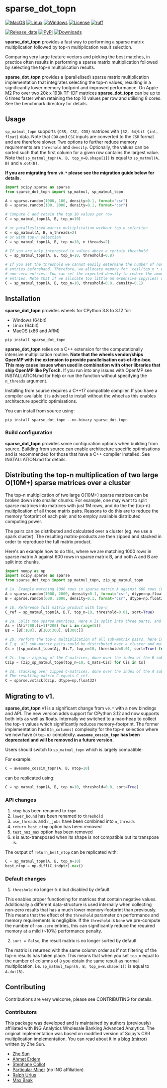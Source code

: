 # sparse\_dot\_topn

[![MacOS](https://github.com/ing-bank/sparse_dot_topn/actions/workflows/macos.yml/badge.svg)](https://github.com/ing-bank/sparse_dot_topn/actions/workflows/macos.yml)
[![Linux](https://github.com/ing-bank/sparse_dot_topn/actions/workflows/linux.yml/badge.svg)](https://github.com/ing-bank/sparse_dot_topn/actions/workflows/linux.yml)
[![Windows](https://github.com/ing-bank/sparse_dot_topn/actions/workflows/windows.yml/badge.svg)](https://github.com/ing-bank/sparse_dot_topn/actions/workflows/windows.yml)
[![License](https://img.shields.io/github/license/ing-bank/sparse_dot_topn)](https://github.com/ing-bank/sparse_dot_topn/blob/master/LICENSE)
[![ruff](https://img.shields.io/endpoint?url=https://raw.githubusercontent.com/charliermarsh/ruff/main/assets/badge/v1.json)](https://github.com/charliermarsh/ruff)


[![Release_date](https://img.shields.io/github/release-date/ing-bank/sparse_dot_topn)](https://github.com/ing-bank/sparse_dot_topn/releases)
[![PyPi](https://img.shields.io/pypi/v/sparse-dot-topn.svg)](https://pypi.org/project/sparse-dot-topn/)
[![Downloads](https://pepy.tech/badge/sparse_dot_topn)](https://pepy.tech/project/sparse_dot_topn)

**sparse\_dot\_topn** provides a fast way to performing a sparse matrix multiplication followed by top-n multiplication result selection.

Comparing very large feature vectors and picking the best matches, in practice often results in performing a sparse matrix multiplication followed by selecting the top-n multiplication results.

**sparse\_dot\_topn** provides a (parallelised) sparse matrix multiplication implementation that integrates selecting the top-n values, resulting in a significantly lower memory footprint and improved performance.
On Apple M2 Pro over two 20k x 193k TF-IDF matrices **sparse\_dot\_topn** can be up to 6 times faster when retaining the top 10 values per row and utilising 8 cores.
See the benchmark directory for details.

## Usage

`sp_matmul_topn` supports `{CSR, CSC, COO}` matrices with `{32, 64}bit {int, float}` data.
Note that `COO` and `CSC` inputs are converted to the `CSR` format and are therefore slower.
Two options to further reduce memory requirements are `threshold` and `density`.
Optionally, the values can be sorted such that the first column for a given row contains the largest value.
Note that `sp_matmul_topn(A, B, top_n=B.shape[1])` is equal to `sp_matmul(A, B)` and `A.dot(B)`.

**If you are migrating from `v0.*` please see the migration guide below for details.**

```python
import scipy.sparse as sparse
from sparse_dot_topn import sp_matmul, sp_matmul_topn

A = sparse.random(1000, 100, density=0.1, format="csr")
B = sparse.random(100, 2000, density=0.1, format="csr")

# Compute C and retain the top 10 values per row
C = sp_matmul_topn(A, B, top_n=10)

# or paralleslised matrix multiplication without top-n selection
C = sp_matmul(A, B, n_threads=2)
# or with top-n selection
C = sp_matmul_topn(A, B, top_n=10, n_threads=2)

# If you are only interested in values above a certain threshold
C = sp_matmul_topn(A, B, top_n=10, threshold=0.8)

# If you set the threshold we cannot easily determine the number of non-zero
# entries beforehand. Therefore, we allocate memory for `ceil(top_n * A.shap[0] * density)`
# non-zero entries. You can set the expected density to reduce the amount pre-allocated
# entries. Note that if we allocate too little an expensive copy(ies) will need to hapen.
C = sp_matmul_topn(A, B, top_n=10, threshold=0.8, density=0.1)
```

## Installation

**sparse\_dot\_topn** provides wheels for CPython 3.8 to 3.12 for:

* Windows (64bit)
* Linux (64bit)
* MacOS (x86 and ARM)

```shell
pip install sparse_dot_topn
```

**sparse\_dot\_topn** relies on a C++ extension for the computationally intensive multiplication routine.
**Note that the wheels vendor/ships OpenMP with the extension to provide parallelisation out-of-the-box.**
**This may cause issues when used in combination with other libraries that ship OpenMP like PyTorch.**
If you run into any issues with OpenMP see INSTALLATION.md for help or run the function without specifying the `n_threads` argument.

Installing from source requires a C++17 compatible compiler.
If you have a compiler available it is advised to install without the wheel as this enables architecture specific optimisations.

You can install from source using:

```shell
pip install sparse_dot_topn --no-binary sparse_dot_topn
```

### Build configuration

**sparse\_dot\_topn** provides some configuration options when building from source.
Building from source can enable architecture specific optimisations and is recommended for those that have a C++ compiler installed.
See INSTALLATION.md for details.

## Distributing the top-n multiplication of two large O(10M+) sparse matrices over a cluster

The top-n multiplication of two large O(10M+) sparse matrices can be broken down into smaller chunks.
For example, one may want to split sparse matrices into matrices with just 1M rows, and do the
the (top-n) multiplication of all those matrix pairs.
Reasons to do this are to reduce the memory footprint of each pair, and to employ available distributed computing power.

The pairs can be distributed and calculated over a cluster (eg. we use a spark cluster).
The resulting matrix-products are then zipped and stacked in order to reproduce the full matrix product.

Here's an example how to do this, where we are matching 1000 rows in sparse matrix A against 600 rows in sparse matrix B,
and both A and B are split into chunks.

```python
import numpy as np
import scipy.sparse as sparse
from sparse_dot_topn import sp_matmul_topn, zip_sp_matmul_topn

# 1a. Example matching 1000 rows in sparse matrix A against 600 rows in sparse matrix B.
A = sparse.random(1000, 2000, density=0.1, format="csr", dtype=np.float32, random_state=rng)
B = sparse.random(600, 2000, density=0.1, format="csr", dtype=np.float32, random_state=rng)

# 1b. Reference full matrix product with top-n
C_ref = sp_matmul_topn(A, B.T, top_n=10, threshold=0.01, sort=True)

# 2a. Split the sparse matrices. Here A is split into three parts, and B into five parts.
As = [A[i*200:(i+1)*200] for i in range(5)]
Bs = [B[:100], B[100:300], B[300:]]

# 2b. Perform the top-n multiplication of all sub-matrix pairs, here in a double loop.
# E.g. all sub-matrix pairs could be distributed over a cluster and multiplied there.
Cs = [[sp_matmul_topn(Aj, Bi.T, top_n=10, threshold=0.01, sort=True) for Bi in Bs] for Aj in As]

# 2c. top-n zipping of the C-matrices, done over the index of the B sub-matrices.
Czip = [zip_sp_matmul_topn(top_n=10, C_mats=Cis) for Cis in Cs]

# 2d. stacking over zipped C-matrices, done over the index of the A sub-matrices
# The resulting matrix C equals C_ref.
C = sparse.vstack(Czip, dtype=np.float32)
```

## Migrating to v1.

**sparse\_dot\_topn** v1 is a significant change from `v0.*` with a new bindings and API.
The new version adds support for CPython 3.12 and now supports both ints as well as floats.
Internally we switched to a max-heap to collect the top-n values which significantly reduces memory-footprint.
The former implementation had `O(n_columns)` complexity for the top-n selection where we now have `O(top-n)` complexity.
**`awesome_cossim_topn` has been deprecated and will be removed in a future version.**

Users should switch to `sp_matmul_topn` which is largely compatible:

For example:

```python
C = awesome_cossim_topn(A, B, ntop=10)
```

can be replicated using:

```python
C = sp_matmul_topn(A, B, top_n=10, threshold=0.0, sort=True)
```

### API changes
1. `ntop` has been renamed to `topn`
2. `lower_bound` has been renamed to `threshold`
3. `use_threads` and `n_jobs` have been combined into `n_threads`
4. `return_best_ntop` option has been removed
5. `test_nnz_max` option has been removed
6. `B` is auto-transposed when its shape is not compatible but its transpose is.

The output of `return_best_ntop` can be replicated with:

```python
C = sp_matmul_topn(A, B, top_n=10)
best_ntop = np.diff(C.indptr).max()
```

### Default changes

1. `threshold` no longer `0.0` but disabled by default

This enables proper functioning for matrices that contain negative values.
Additionally a different data-structure is used internally when collecting non-zero results that has a much lower memory-footprint than previously.
This means that the effect of the `threshold` parameter on performance and memory requirements is negligible. 
If the `threshold` is `None` we pre-compute the number of `non-zero` entries, this can significantly reduce the required memory at a mild (~10%) performance penalty.

2. `sort = False`, the result matrix is no longer sorted by default

The matrix is returned with the same column order as if not filtering of the top-n results has taken place.
This means that when you set `top_n` equal to the number of columns of `B` you obtain the same result as normal multiplication,
i.e. `sp_matmul_topn(A, B, top_n=B.shape[1])` is equal to `A.dot(B)`.

## Contributing

Contributions are very welcome, please see CONTRIBUTING for details.

### Contributors

This package was developed and is maintained by authors (previously) affiliated with ING Analytics Wholesale Banking Advanced Analytics.
The original implementation was based on modified version of Scipy's CSR multiplication implementation.
You can read about it in a [blog](https://medium.com/@ingwbaa/https-medium-com-ingwbaa-boosting-selection-of-the-most-similar-entities-in-large-scale-datasets-450b3242e618) [(mirror)](https://www.sun-analytics.nl/posts/2017-07-26-boosting-selection-of-most-similar-entities-in-large-scale-datasets/) written by Zhe Sun.

* [Zhe Sun](https://github.com/ymwdalex/)
* [Ahmet Erdem](https://github.com/aerdem4)
* [Stephane Collot](https://github.com/stephanecollot)
* [Particular Miner](https://github.com/ParticularMiner) (no ING affiliation)
* [Ralph Urlus](https://github.com/RUrlus)
* [Max Baak](https://github.com/mbaak)
